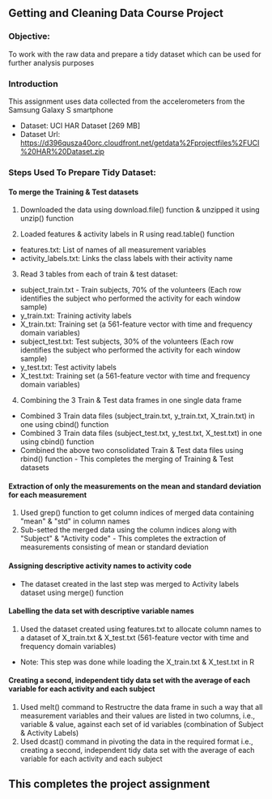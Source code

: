 
## Getting and Cleaning Data Course Project


### Objective: 
To work with the raw data and prepare a tidy dataset which can be used for further analysis purposes

### Introduction
This assignment uses data collected from the accelerometers from the Samsung Galaxy S smartphone

* Dataset: UCI HAR Dataset [269 MB]
* Dataset Url: https://d396qusza40orc.cloudfront.net/getdata%2Fprojectfiles%2FUCI%20HAR%20Dataset.zip

### Steps Used To Prepare Tidy Dataset:

#### To merge the Training & Test datasets

1. Downloaded the data using download.file() function & unzipped it using unzip() function

2. Loaded features & activity labels in R using read.table() function
* features.txt: List of names of all measurement variables
* activity_labels.txt: Links the class labels with their activity name

3. Read 3 tables from each of train & test dataset:
* subject_train.txt - Train subjects, 70% of the volunteers (Each row identifies the subject who performed the activity for each window sample)
* y_train.txt: Training activity labels
* X_train.txt: Training set (a 561-feature vector with time and frequency domain variables) 
* subject_test.txt: Test subjects, 30% of the volunteers (Each row identifies the subject who performed the activity for each window sample)
* y_test.txt: Test activity labels
* X_test.txt: Training set (a 561-feature vector with time and frequency domain variables)

4. Combining the 3 Train & Test data frames in one single data frame
* Combined 3 Train data files (subject_train.txt, y_train.txt, X_train.txt) in one using cbind() function
* Combined 3 Train data files (subject_test.txt, y_test.txt, X_test.txt) in one using cbind() function
* Combined the above two consolidated Train & Test data files using rbind() function - This completes the merging of Training & Test datasets

#### Extraction of only the measurements on the mean and standard deviation for each measurement

1. Used grep() function to get column indices of merged data containing "mean" & "std" in column names
2. Sub-setted the merged data using the column indices along with "Subject" & "Activity code" - This completes the extraction of measurements consisting of mean or standard deviation

#### Assigning descriptive activity names to activity code

* The dataset created in the last step was merged to Activity labels dataset using merge() function

#### Labelling the data set with descriptive variable names

1. Used the dataset created using features.txt to allocate column names to a dataset of X_train.txt & X_test.txt (561-feature vector with time and frequency domain variables)
* Note: This step was done while loading the X_train.txt & X_test.txt in R

#### Creating a second, independent tidy data set with the average of each variable for each activity and each subject

1. Used melt() command to Restructre the data frame in such a way that all measurement variables and their values are listed in two columns, i.e., variable & value, against each set of id variables (combination of Subject & Activity Labels)
2. Used dcast() command in pivoting the data in the required format i.e., creating a second, independent tidy data set with the average of each variable for each activity and each subject

## This completes the project assignment
